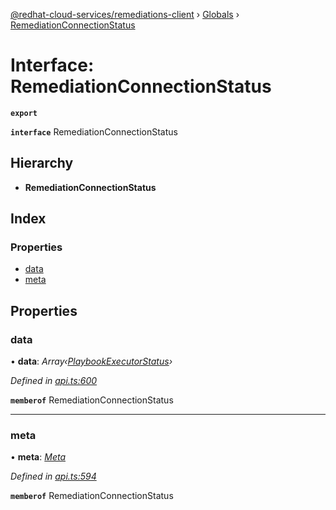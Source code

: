 [@redhat-cloud-services/remediations-client](../README.md) › [Globals](../globals.md) › [RemediationConnectionStatus](remediationconnectionstatus.md)

# Interface: RemediationConnectionStatus

**`export`** 

**`interface`** RemediationConnectionStatus

## Hierarchy

* **RemediationConnectionStatus**

## Index

### Properties

* [data](remediationconnectionstatus.md#data)
* [meta](remediationconnectionstatus.md#meta)

## Properties

###  data

• **data**: *Array‹[PlaybookExecutorStatus](playbookexecutorstatus.md)›*

*Defined in [api.ts:600](https://github.com/RedHatInsights/javascript-clients/blob/master/packages/remediations/api.ts#L600)*

**`memberof`** RemediationConnectionStatus

___

###  meta

• **meta**: *[Meta](meta.md)*

*Defined in [api.ts:594](https://github.com/RedHatInsights/javascript-clients/blob/master/packages/remediations/api.ts#L594)*

**`memberof`** RemediationConnectionStatus
